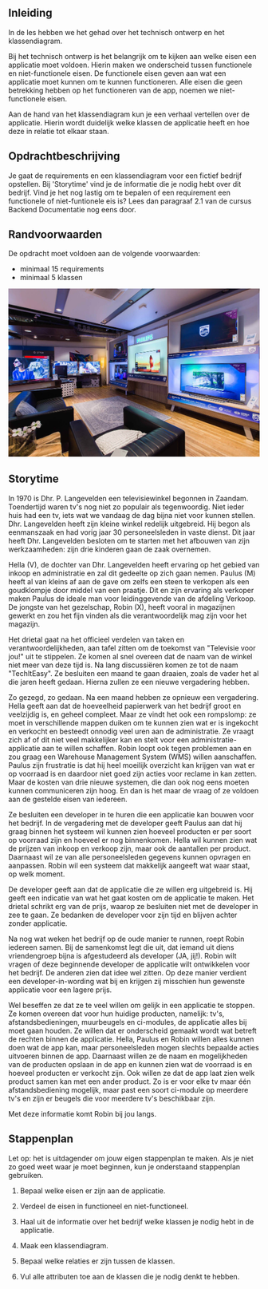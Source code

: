 ## Inleiding
In de les hebben we het gehad over het technisch ontwerp en het klassendiagram. 

Bij het technisch ontwerp is het belangrijk om te kijken aan welke eisen een applicatie moet voldoen. Hierin maken we onderscheid tussen functionele en niet-functionele eisen. De functionele eisen geven aan wat een applicatie moet kunnen om te kunnen functioneren. Alle eisen die geen betrekking hebben op het functioneren van de app, noemen we niet-functionele eisen.

Aan de hand van het klassendiagram kun je een verhaal vertellen over de applicatie. Hierin wordt duidelijk welke klassen de applicatie heeft en hoe deze in relatie tot elkaar staan.


## Opdrachtbeschrijving
Je gaat de requirements en een klassendiagram voor een fictief bedrijf opstellen. Bij 'Storytime' vind je de informatie die je nodig hebt over dit bedrijf. Vind je het nog lastig om te bepalen of een requirement een functionele of niet-funtionele eis is? Lees dan paragraaf 2.1 van de cursus Backend Documentatie nog eens door.

## Randvoorwaarden
De opdracht moet voldoen aan de volgende voorwaarden:

- minimaal 15 requirements
- minimaal 5 klassen

![Shop!](./assets/shop.jpg)


## Storytime 

In 1970 is Dhr. P. Langevelden een televisiewinkel begonnen in Zaandam. Toendertijd waren tv's nog niet zo populair als tegenwoordig. Niet ieder huis had een tv, iets wat we vandaag de dag bijna niet voor kunnen stellen. Dhr. Langevelden heeft zijn kleine winkel redelijk uitgebreid. Hij begon als eenmanszaak en had vorig jaar 30 personeelsleden in vaste dienst. Dit jaar heeft Dhr. Langevelden besloten om te starten met het afbouwen van zijn werkzaamheden: zijn drie kinderen gaan de zaak overnemen. 

Hella (V), de dochter van Dhr. Langevelden heeft ervaring op het gebied van inkoop en administratie en zal dit gedeelte op zich gaan nemen. Paulus (M) heeft al van kleins af aan de gave om zelfs een steen te verkopen als een goudklompje door middel van een praatje. Dit en zijn ervaring als verkoper maken Paulus de ideale man voor leidinggevende van de afdeling Verkoop. De jongste van het gezelschap, Robin (X), heeft vooral in magazijnen gewerkt en zou het fijn vinden als die verantwoordelijk mag zijn voor het magazijn. 

Het drietal gaat na het officieel verdelen van taken en verantwoordelijkheden, aan tafel zitten om de toekomst van "Televisie voor jou!" uit te stippelen. Ze komen al snel overeen dat de naam van de winkel niet meer van deze tijd is. Na lang discussiëren komen ze tot de naam "TechItEasy". Ze besluiten een maand te gaan draaien, zoals de vader het al die jaren heeft gedaan. Hierna zullen ze een nieuwe vergadering hebben. 

Zo gezegd, zo gedaan. Na een maand hebben ze opnieuw een vergadering. Hella geeft aan dat de hoeveelheid papierwerk van het bedrijf groot en veelzijdig is, en geheel compleet. Maar ze vindt het ook een rompslomp: ze moet in verschillende mappen duiken om te kunnen zien wat er is ingekocht en verkocht en besteedt onnodig veel uren aan de administratie. Ze vraagt zich af of dit niet veel makkelijker kan en stelt voor een administratie-applicatie aan te willen schaffen. Robin loopt ook tegen  problemen aan en zou graag een Warehouse Management System (WMS) willen aanschaffen. Paulus zijn frustratie is dat hij heel moeilijk overzicht kan krijgen van wat er op voorraad is en daardoor niet goed zijn acties voor reclame in kan zetten. Maar de kosten van drie nieuwe systemen, die dan ook nog eens moeten kunnen communiceren zijn hoog. En dan is het maar de vraag of ze voldoen aan de gestelde eisen van iedereen.

Ze besluiten een developer in te huren die een applicatie kan bouwen voor het bedrijf. In de vergadering met de developer geeft Paulus aan dat hij graag binnen het systeem wil kunnen zien hoeveel producten er per soort op voorraad zijn en hoeveel er nog binnenkomen. Hella wil kunnen zien wat de prijzen van inkoop en verkoop zijn, maar ook de aantallen per product. Daarnaast wil ze van alle personeelsleden gegevens kunnen opvragen en aanpassen. Robin wil een systeem dat makkelijk aangeeft wat waar staat, op welk moment.

De developer geeft aan dat de applicatie die ze willen erg uitgebreid is. Hij geeft een indicatie van wat het gaat kosten om de applicatie te maken. Het drietal schrikt erg van de prijs, waarop ze besluiten niet met de developer in zee te gaan. Ze bedanken de developer voor zijn tijd en blijven achter zonder applicatie. 

Na nog wat weken het bedrijf op de oude manier te runnen, roept Robin iedereen samen. Bij de samenkomst legt die uit, dat iemand uit diens vriendengroep bijna is afgestudeerd als developer (JA, jij!). Robin wilt vragen of deze beginnende developer de applicatie wilt ontwikkelen voor het bedrijf. De anderen zien dat idee wel zitten. Op deze manier verdient een developer-in-wording wat bij en krijgen zij misschien hun gewenste applicatie voor een lagere prijs. 

Wel beseffen ze dat ze te veel willen om gelijk in een applicatie te stoppen. Ze komen overeen dat voor hun huidige producten, namelijk: tv's, afstandsbedieningen, muurbeugels en ci-modules, de applicatie alles bij moet gaan houden. Ze willen dat er onderscheid gemaakt wordt wat betreft de rechten binnen de applicatie. Hella, Paulus en Robin willen alles kunnen doen wat de app kan, maar personeelsleden mogen slechts bepaalde acties uitvoeren binnen de app. Daarnaast willen ze de naam en mogelijkheden van de producten opslaan in de app en kunnen zien wat de voorraad is en hoeveel producten er verkocht zijn. Ook willen ze dat de app laat zien welk product samen kan met een ander product. Zo is er voor elke tv maar één afstandsbediening mogelijk, maar past een soort ci-module op meerdere tv's en zijn er beugels die voor meerdere tv's beschikbaar zijn. 

Met deze informatie komt Robin bij jou langs.


## Stappenplan
Let op: het is uitdagender om jouw eigen stappenplan te maken. Als je niet zo goed weet waar je moet beginnen, kun je onderstaand stappenplan gebruiken.

1. Bepaal welke eisen er zijn aan de applicatie.

2. Verdeel de eisen in functioneel en niet-functioneel.

3. Haal uit de informatie over het bedrijf welke klassen je nodig hebt in de applicatie.

4. Maak een klassendiagram.

5. Bepaal welke relaties er zijn tussen de klassen.

6. Vul alle attributen toe aan de klassen die je nodig denkt te hebben.

